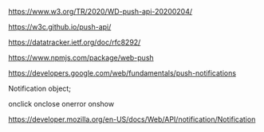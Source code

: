https://www.w3.org/TR/2020/WD-push-api-20200204/

https://w3c.github.io/push-api/

https://datatracker.ietf.org/doc/rfc8292/

https://www.npmjs.com/package/web-push


https://developers.google.com/web/fundamentals/push-notifications


Notification object;

onclick 
onclose
onerror 
onshow 


https://developer.mozilla.org/en-US/docs/Web/API/notification/Notification
